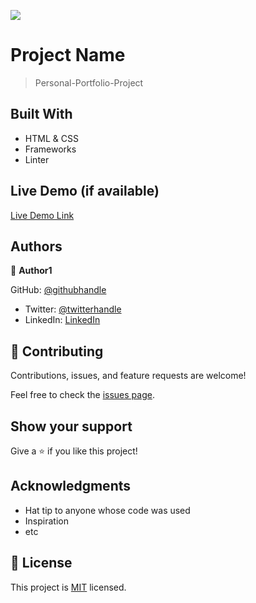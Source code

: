 ![](https://img.shields.io/badge/Microverse-blueviolet)

# Project Name

> Personal-Portfolio-Project


## Built With

- HTML & CSS
- Frameworks
- Linter

## Live Demo (if available)

[Live Demo Link](https://livedemo.com)




## Authors

👤 **Author1**

 GitHub: [@githubhandle](https://github.com/MohamedCK)
- Twitter: [@twitterhandle](https://twitter.com/MohamedCK0)
- LinkedIn: [LinkedIn](https://www.linkedin.com/in/mohamed-abdulhakim-2868521b6/)

## 🤝 Contributing

Contributions, issues, and feature requests are welcome!

Feel free to check the [issues page](../../issues/).

## Show your support

Give a ⭐️ if you like this project!

## Acknowledgments

- Hat tip to anyone whose code was used
- Inspiration
- etc

## 📝 License

This project is [MIT](./MIT.md) licensed.
